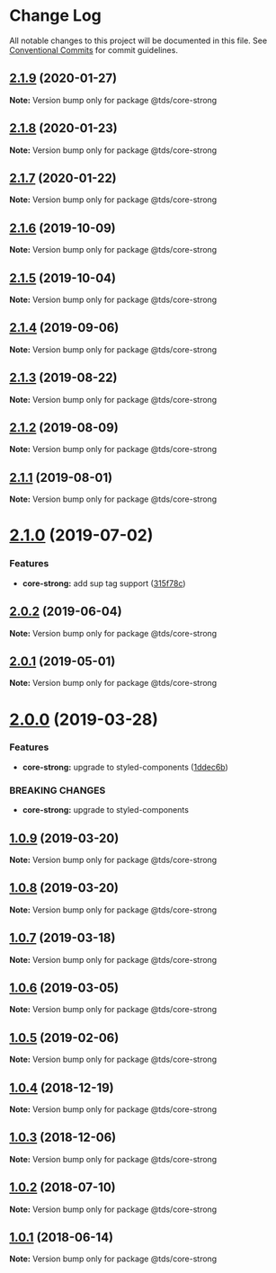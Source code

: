 # Change Log

All notable changes to this project will be documented in this file.
See [Conventional Commits](https://conventionalcommits.org) for commit guidelines.

## [2.1.9](https://github.com/telusdigital/tds/compare/@tds/core-strong@2.1.8...@tds/core-strong@2.1.9) (2020-01-27)

**Note:** Version bump only for package @tds/core-strong





## [2.1.8](https://github.com/telusdigital/tds/compare/@tds/core-strong@2.1.7...@tds/core-strong@2.1.8) (2020-01-23)

**Note:** Version bump only for package @tds/core-strong





## [2.1.7](https://github.com/telusdigital/tds/compare/@tds/core-strong@2.1.6...@tds/core-strong@2.1.7) (2020-01-22)

**Note:** Version bump only for package @tds/core-strong





## [2.1.6](https://github.com/telusdigital/tds/compare/@tds/core-strong@2.1.5...@tds/core-strong@2.1.6) (2019-10-09)

**Note:** Version bump only for package @tds/core-strong





## [2.1.5](https://github.com/telusdigital/tds/compare/@tds/core-strong@2.1.4...@tds/core-strong@2.1.5) (2019-10-04)

**Note:** Version bump only for package @tds/core-strong





## [2.1.4](https://github.com/telusdigital/tds/compare/@tds/core-strong@2.1.3...@tds/core-strong@2.1.4) (2019-09-06)

**Note:** Version bump only for package @tds/core-strong





## [2.1.3](https://github.com/telusdigital/tds/compare/@tds/core-strong@2.1.2...@tds/core-strong@2.1.3) (2019-08-22)

**Note:** Version bump only for package @tds/core-strong





## [2.1.2](https://github.com/telusdigital/tds/compare/@tds/core-strong@2.1.1...@tds/core-strong@2.1.2) (2019-08-09)

**Note:** Version bump only for package @tds/core-strong





## [2.1.1](https://github.com/telusdigital/tds/compare/@tds/core-strong@2.1.0...@tds/core-strong@2.1.1) (2019-08-01)

**Note:** Version bump only for package @tds/core-strong





# [2.1.0](https://github.com/telusdigital/tds/compare/@tds/core-strong@2.0.2...@tds/core-strong@2.1.0) (2019-07-02)


### Features

* **core-strong:** add sup tag support ([315f78c](https://github.com/telusdigital/tds/commit/315f78c))





## [2.0.2](https://github.com/telusdigital/tds/compare/@tds/core-strong@2.0.1...@tds/core-strong@2.0.2) (2019-06-04)

**Note:** Version bump only for package @tds/core-strong

## [2.0.1](https://github.com/telusdigital/tds/compare/@tds/core-strong@2.0.0...@tds/core-strong@2.0.1) (2019-05-01)

**Note:** Version bump only for package @tds/core-strong

# [2.0.0](https://github.com/telusdigital/tds/compare/@tds/core-strong@1.0.9...@tds/core-strong@2.0.0) (2019-03-28)

### Features

- **core-strong:** upgrade to styled-components ([1ddec6b](https://github.com/telusdigital/tds/commit/1ddec6b))

### BREAKING CHANGES

- **core-strong:** upgrade to styled-components

## [1.0.9](https://github.com/telusdigital/tds/compare/@tds/core-strong@1.0.8...@tds/core-strong@1.0.9) (2019-03-20)

**Note:** Version bump only for package @tds/core-strong

## [1.0.8](https://github.com/telusdigital/tds/compare/@tds/core-strong@1.0.7...@tds/core-strong@1.0.8) (2019-03-20)

**Note:** Version bump only for package @tds/core-strong

## [1.0.7](https://github.com/telusdigital/tds/compare/@tds/core-strong@1.0.6...@tds/core-strong@1.0.7) (2019-03-18)

**Note:** Version bump only for package @tds/core-strong

## [1.0.6](https://github.com/telusdigital/tds/compare/@tds/core-strong@1.0.5...@tds/core-strong@1.0.6) (2019-03-05)

**Note:** Version bump only for package @tds/core-strong

## [1.0.5](https://github.com/telusdigital/tds/compare/@tds/core-strong@1.0.4...@tds/core-strong@1.0.5) (2019-02-06)

**Note:** Version bump only for package @tds/core-strong

<a name="1.0.4"></a>

## [1.0.4](https://github.com/telusdigital/tds/compare/@tds/core-strong@1.0.3...@tds/core-strong@1.0.4) (2018-12-19)

**Note:** Version bump only for package @tds/core-strong

<a name="1.0.3"></a>

## [1.0.3](https://github.com/telusdigital/tds/compare/@tds/core-strong@1.0.2...@tds/core-strong@1.0.3) (2018-12-06)

**Note:** Version bump only for package @tds/core-strong

<a name="1.0.2"></a>

## [1.0.2](https://github.com/telusdigital/tds/compare/@tds/core-strong@1.0.1...@tds/core-strong@1.0.2) (2018-07-10)

**Note:** Version bump only for package @tds/core-strong

<a name="1.0.1"></a>

## [1.0.1](https://github.com/telusdigital/tds/compare/@tds/core-strong@1.0.0...@tds/core-strong@1.0.1) (2018-06-14)

**Note:** Version bump only for package @tds/core-strong
